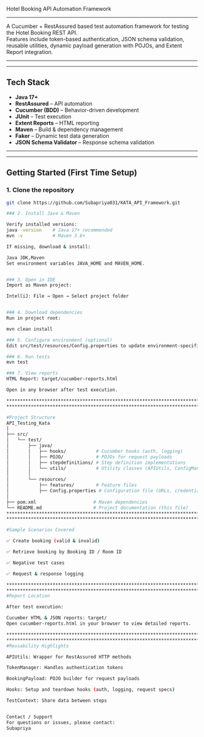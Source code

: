 Hotel Booking API Automation Framework
***************************************************************************************************************                       

A Cucumber + RestAssured based test automation framework for testing the Hotel Booking REST API.  
Features include token-based authentication, JSON schema validation, reusable utilities, dynamic payload generation with POJOs, and Extent Report integration.

********************************************************************************************************
*********************************************************************************************************
## Tech Stack

- **Java 17+**
- **RestAssured** – API automation
- **Cucumber (BDD)** – Behavior-driven development
- **JUnit** – Test execution
- **Extent Reports** – HTML reporting
- **Maven** – Build & dependency management
- **Faker** – Dynamic test data generation
- **JSON Schema Validator** – Response schema validation

******************************************************************************************************
******************************************************************************************************
## Getting Started (First Time Setup)

### 1. Clone the repository

```bash
git clone https://github.com/Subapriya031/KATA_API_Framework.git

### 2. Install Java & Maven

Verify installed versions:
java -version    # Java 17+ recommended
mvn -v           # Maven 3.6+

If missing, download & install:

Java JDK,Maven
Set environment variables JAVA_HOME and MAVEN_HOME.


### 3. Open in IDE
Import as Maven project:

IntelliJ: File → Open → Select project folder


### 4. Download dependencies
Run in project root:

mvn clean install

### 5. Configure environment (optional)
Edit src/test/resources/Config.properties to update environment-specific values such as base URLs, credentials, etc.

### 6. Run tests
mvn test

### 7. View reports
HTML Report: target/cucumber-reports.html

Open in any browser after test execution.

**************************************************************************************************
**************************************************************************************************

#Project Structure
API_Testing_Kata
│
├── src/
│   └── test/
│       ├── java/
│       │   ├── hooks/           # Cucumber hooks (auth, logging)
│       │   ├── POJO/            # POJOs for request payloads
│       │   ├── stepdefinitions/ # Step definition implementations
│       │   └── utils/           # Utility classes (APIUtils, ConfigManager, etc.)
│       │
│       └── resources/
│           ├── features/        # Feature files
│           ├── Config.properties # Configuration file (URLs, credentials)
│
├── pom.xml                     # Maven dependencies
└── README.md                   # Project documentation (this file)
******************************************************************************************************
******************************************************************************************************

#Sample Scenarios Covered

✅ Create booking (valid & invalid)

✅ Retrieve booking by Booking ID / Room ID

✅ Negative test cases

✅ Request & response logging

******************************************************************************************************
******************************************************************************************************s
#Report Location

After test execution:

Cucumber HTML & JSON reports: target/
Open cucumber-reports.html in your browser to view detailed reports.

********************************************************************************************************
********************************************************************************************************
#Reusability Highlights

APIUtils: Wrapper for RestAssured HTTP methods

TokenManager: Handles authentication tokens

BookingPayload: POJO builder for request payloads

Hooks: Setup and teardown hooks (auth, logging, request specs)

TestContext: Share data between steps


Contact / Support
For questions or issues, please contact:
Subapriya

